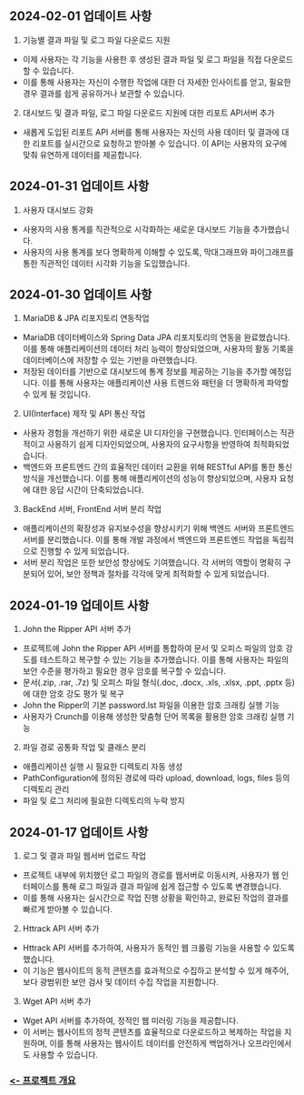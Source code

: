 ## 2024-02-01 업데이트 사항
1. 기능별 결과 파일 및 로그 파일 다운로드 지원
* 이제 사용자는 각 기능을 사용한 후 생성된 결과 파일 및 로그 파일을 직접 다운로드할 수 있습니다.
* 이를 통해 사용자는 자신이 수행한 작업에 대한 더 자세한 인사이트를 얻고, 필요한 경우 결과를 쉽게 공유하거나 보관할 수 있습니다.

2. 대시보드 및 결과 파일, 로그 파일 다운로드 지원에 대한 리포트 API서버 추가
* 새롭게 도입된 리포트 API 서버를 통해 사용자는 자신의 사용 데이터 및 결과에 대한 리포트를 실시간으로 요청하고 받아볼 수 있습니다. 이 API는 사용자의 요구에 맞춰 유연하게 데이터를 제공합니다.

## 2024-01-31 업데이트 사항
1. 사용자 대시보드 강화
* 사용자의 사용 통계를 직관적으로 시각화하는 새로운 대시보드 기능을 추가했습니다.
* 사용자의 사용 통계를 보다 명확하게 이해할 수 있도록, 막대그래프와 파이그래프를 통한 직관적인 데이터 시각화 기능을 도입했습니다.

## 2024-01-30 업데이트 사항
1. MariaDB & JPA 리포지토리 연동작업
* MariaDB 데이터베이스와 Spring Data JPA 리포지토리의 연동을 완료했습니다. 이를 통해 애플리케이션의 데이터 처리 능력이 향상되었으며, 사용자의 활동 기록을 데이터베이스에 저장할 수 있는 기반을 마련했습니다.
* 저장된 데이터를 기반으로 대시보드에 통계 정보를 제공하는 기능을 추가할 예정입니다. 이를 통해 사용자는 애플리케이션 사용 트렌드와 패턴을 더 명확하게 파악할 수 있게 될 것입니다.

2. UI(Interface) 제작 및 API 통신 작업
* 사용자 경험을 개선하기 위한 새로운 UI 디자인을 구현했습니다. 인터페이스는 직관적이고 사용하기 쉽게 디자인되었으며, 사용자의 요구사항을 반영하여 최적화되었습니다.
* 백엔드와 프론트엔드 간의 효율적인 데이터 교환을 위해 RESTful API를 통한 통신 방식을 개선했습니다. 이를 통해 애플리케이션의 성능이 향상되었으며, 사용자 요청에 대한 응답 시간이 단축되었습니다.

3. BackEnd 서버, FrontEnd 서버 분리 작업
* 애플리케이션의 확장성과 유지보수성을 향상시키기 위해 백엔드 서버와 프론트엔드 서버를 분리했습니다. 이를 통해 개발 과정에서 백엔드와 프론트엔드 작업을 독립적으로 진행할 수 있게 되었습니다.
* 서버 분리 작업은 또한 보안성 향상에도 기여했습니다. 각 서버의 역할이 명확히 구분되어 있어, 보안 정책과 절차를 각각에 맞게 최적화할 수 있게 되었습니다.

## 2024-01-19 업데이트 사항
1. John the Ripper API 서버 추가</br>
* 프로젝트에 John the Ripper API 서버를 통합하여 문서 및 오피스 파일의 암호 강도를 테스트하고 복구할 수 있는 기능을 추가했습니다. 이를 통해 사용자는 파일의 보안 수준을 평가하고 필요한 경우 암호를 복구할 수 있습니다.
* 문서(.zip, .rar, .7z) 및 오피스 파일 형식(.doc, .docx, .xls, .xlsx, .ppt, .pptx 등)에 대한 암호 강도 평가 및 복구
* John the Ripper의 기본 password.lst 파일을 이용한 암호 크래킹 실행 기능
* 사용자가 Crunch를 이용해 생성한 맞춤형 단어 목록을 활용한 암호 크래킹 실행 기능

2. 파일 경로 공통화 작업 및 클래스 분리
* 애플리케이션 실행 시 필요한 디렉토리 자동 생성
* PathConfiguration에 정의된 경로에 따라 upload, download, logs, files 등의 디렉토리 관리
* 파일 및 로그 처리에 필요한 디렉토리의 누락 방지

## 2024-01-17 업데이트 사항

1. 로그 및 결과 파일 웹서버 업로드 작업
* 프로젝트 내부에 위치했던 로그 파일의 경로를 웹서버로 이동시켜, 사용자가 웹 인터페이스를 통해 로그 파일과 결과 파일에 쉽게 접근할 수 있도록 변경했습니다.
* 이를 통해 사용자는 실시간으로 작업 진행 상황을 확인하고, 완료된 작업의 결과를 빠르게 받아볼 수 있습니다.

2. Httrack API 서버 추가
* Httrack API 서버를 추가하여, 사용자가 동적인 웹 크롤링 기능을 사용할 수 있도록 했습니다.
* 이 기능은 웹사이트의 동적 콘텐츠를 효과적으로 수집하고 분석할 수 있게 해주어, 보다 광범위한 보안 검사 및 데이터 수집 작업을 지원합니다.

3. Wget API 서버 추가
* Wget API 서버를 추가하여, 정적인 웹 미러링 기능을 제공합니다.
* 이 서버는 웹사이트의 정적 콘텐츠를 효율적으로 다운로드하고 복제하는 작업을 지원하며, 이를 통해 사용자는 웹사이트 데이터를 안전하게 백업하거나 오프라인에서도 사용할 수 있습니다.

### [<- 프로젝트 개요](README.md)